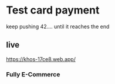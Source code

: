 # Test card payment

keep pushing 42.... until it reaches the end

## live
https://khos-17ce8.web.app/

### Fully E-Commerce